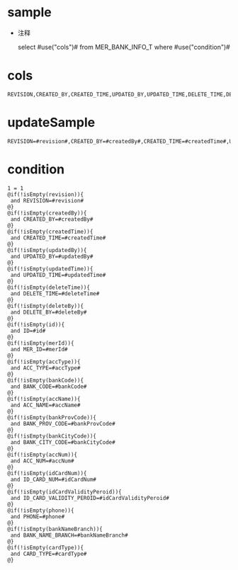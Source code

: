 sample
===
* 注释

	select #use("cols")# from MER_BANK_INFO_T  where  #use("condition")#

cols
===
	REVISION,CREATED_BY,CREATED_TIME,UPDATED_BY,UPDATED_TIME,DELETE_TIME,DELETE_BY,ID,MER_ID,ACC_TYPE,BANK_CODE,ACC_NAME,BANK_PROV_CODE,BANK_CITY_CODE,ACC_NUM,ID_CARD_NUM,ID_CARD_VALIDITY_PEROID,PHONE,BANK_NAME_BRANCH,CARD_TYPE

updateSample
===
	
	REVISION=#revision#,CREATED_BY=#createdBy#,CREATED_TIME=#createdTime#,UPDATED_BY=#updatedBy#,UPDATED_TIME=#updatedTime#,DELETE_TIME=#deleteTime#,DELETE_BY=#deleteBy#,ID=#id#,MER_ID=#merId#,ACC_TYPE=#accType#,BANK_CODE=#bankCode#,ACC_NAME=#accName#,BANK_PROV_CODE=#bankProvCode#,BANK_CITY_CODE=#bankCityCode#,ACC_NUM=#accNum#,ID_CARD_NUM=#idCardNum#,ID_CARD_VALIDITY_PEROID=#idCardValidityPeroid#,PHONE=#phone#,BANK_NAME_BRANCH=#bankNameBranch#,CARD_TYPE=#cardType#

condition
===

	1 = 1  
	@if(!isEmpty(revision)){
	 and REVISION=#revision#
	@}
	@if(!isEmpty(createdBy)){
	 and CREATED_BY=#createdBy#
	@}
	@if(!isEmpty(createdTime)){
	 and CREATED_TIME=#createdTime#
	@}
	@if(!isEmpty(updatedBy)){
	 and UPDATED_BY=#updatedBy#
	@}
	@if(!isEmpty(updatedTime)){
	 and UPDATED_TIME=#updatedTime#
	@}
	@if(!isEmpty(deleteTime)){
	 and DELETE_TIME=#deleteTime#
	@}
	@if(!isEmpty(deleteBy)){
	 and DELETE_BY=#deleteBy#
	@}
	@if(!isEmpty(id)){
	 and ID=#id#
	@}
	@if(!isEmpty(merId)){
	 and MER_ID=#merId#
	@}
	@if(!isEmpty(accType)){
	 and ACC_TYPE=#accType#
	@}
	@if(!isEmpty(bankCode)){
	 and BANK_CODE=#bankCode#
	@}
	@if(!isEmpty(accName)){
	 and ACC_NAME=#accName#
	@}
	@if(!isEmpty(bankProvCode)){
	 and BANK_PROV_CODE=#bankProvCode#
	@}
	@if(!isEmpty(bankCityCode)){
	 and BANK_CITY_CODE=#bankCityCode#
	@}
	@if(!isEmpty(accNum)){
	 and ACC_NUM=#accNum#
	@}
	@if(!isEmpty(idCardNum)){
	 and ID_CARD_NUM=#idCardNum#
	@}
	@if(!isEmpty(idCardValidityPeroid)){
	 and ID_CARD_VALIDITY_PEROID=#idCardValidityPeroid#
	@}
	@if(!isEmpty(phone)){
	 and PHONE=#phone#
	@}
	@if(!isEmpty(bankNameBranch)){
	 and BANK_NAME_BRANCH=#bankNameBranch#
	@}
	@if(!isEmpty(cardType)){
	 and CARD_TYPE=#cardType#
	@}
	
	
